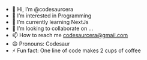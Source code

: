 - 👋 Hi, I’m @codesaurcera 
- 👀 I’m interested in Programming
- 🌱 I’m currently learning NextJs
- 💞️ I’m looking to collaborate on ...
- 📫 How to reach me codesaurcera@gmail.com
- 😄 Pronouns: Codesaur
- ⚡ Fun fact: One line of code makes 2 cups of coffee

<!---
codesaurcera/codesaurcera is a ✨ special ✨ repository because its `README.md` (this file) appears on your GitHub profile.
You can click the Preview link to take a look at your changes.
--->
